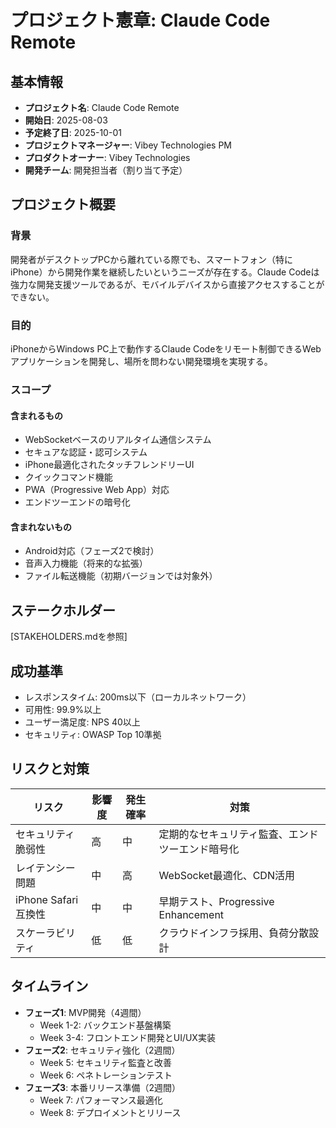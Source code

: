 # プロジェクト憲章: Claude Code Remote

## 基本情報
- **プロジェクト名**: Claude Code Remote
- **開始日**: 2025-08-03
- **予定終了日**: 2025-10-01
- **プロジェクトマネージャー**: Vibey Technologies PM
- **プロダクトオーナー**: Vibey Technologies
- **開発チーム**: 開発担当者（割り当て予定）

## プロジェクト概要
### 背景
開発者がデスクトップPCから離れている際でも、スマートフォン（特にiPhone）から開発作業を継続したいというニーズが存在する。Claude Codeは強力な開発支援ツールであるが、モバイルデバイスから直接アクセスすることができない。

### 目的
iPhoneからWindows PC上で動作するClaude Codeをリモート制御できるWebアプリケーションを開発し、場所を問わない開発環境を実現する。

### スコープ
#### 含まれるもの
- WebSocketベースのリアルタイム通信システム
- セキュアな認証・認可システム
- iPhone最適化されたタッチフレンドリーUI
- クイックコマンド機能
- PWA（Progressive Web App）対応
- エンドツーエンドの暗号化

#### 含まれないもの
- Android対応（フェーズ2で検討）
- 音声入力機能（将来的な拡張）
- ファイル転送機能（初期バージョンでは対象外）

## ステークホルダー
[STAKEHOLDERS.mdを参照]

## 成功基準
- レスポンスタイム: 200ms以下（ローカルネットワーク）
- 可用性: 99.9%以上
- ユーザー満足度: NPS 40以上
- セキュリティ: OWASP Top 10準拠

## リスクと対策
| リスク | 影響度 | 発生確率 | 対策 |
|--------|--------|----------|------|
| セキュリティ脆弱性 | 高 | 中 | 定期的なセキュリティ監査、エンドツーエンド暗号化 |
| レイテンシー問題 | 中 | 高 | WebSocket最適化、CDN活用 |
| iPhone Safari互換性 | 中 | 中 | 早期テスト、Progressive Enhancement |
| スケーラビリティ | 低 | 低 | クラウドインフラ採用、負荷分散設計 |

## タイムライン
- **フェーズ1**: MVP開発（4週間）
  - Week 1-2: バックエンド基盤構築
  - Week 3-4: フロントエンド開発とUI/UX実装
- **フェーズ2**: セキュリティ強化（2週間）
  - Week 5: セキュリティ監査と改善
  - Week 6: ペネトレーションテスト
- **フェーズ3**: 本番リリース準備（2週間）
  - Week 7: パフォーマンス最適化
  - Week 8: デプロイメントとリリース